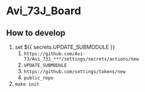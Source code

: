 # Avi_73J_Board

## How to develop
1. set ${{ secrets.UPDATE_SUBMODULE }}
    1. `https://github.com/Avi-73/Avi_73J_***/settings/secrets/actions/new`
    2. `UPDATE_SUBMODULE`
    3.  `https://github.com/settings/tokens/new`
    4.  `public_repo`
2. `make init`